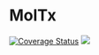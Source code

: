 # MolTx

[![Coverage Status](https://coveralls.io/repos/github/js-ish/MolTx/badge.svg?branch=main)](https://coveralls.io/github/js-ish/MolTx?branch=main)
[![](https://img.shields.io/badge/pyversion-3.7%7C3.8%7C3.9%7C3.10-blue.svg)](https://github.com/js-ish/MolTx)
